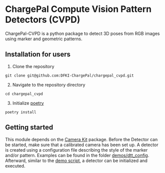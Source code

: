 # ChargePal Compute Vision Pattern Detectors (CVPD)

ChargePal-CVPD is a python package to detect 3D poses from RGB images using marker and geometric patterns.

## Installation for users

1) Clone the repository 
```shell
git clone git@github.com:DFKI-ChargePal/chargepal_cvpd.git
```
2) Navigate to the repository directory
```shell
cd chargepal_cvpd
 ```
3) Initialize [poetry](https://python-poetry.org/)
```shell
poetry install
```

## Getting started

This module depends on the [Camera Kit](https://github.com/DFKI-ChargePal/chargepal_camera_kit) package.
Before the Detector can be started, make sure that a calibrated camera has been set up. A detector is created 
using a configuration file describing the style of the marker and/or pattern. Examples can be found in the folder
[demos/dtt_config](demos/dtt_config). Afterward, similar to the [demo script](demos/find_pose.py), a detector 
can be initialized and executed. 
